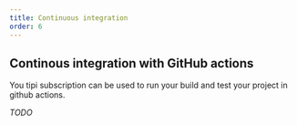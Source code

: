 ```yaml
---
title: Continuous integration
order: 6
---
```


## Continous integration with GitHub actions 

You tipi subscription can be used to run your build and test your project in github actions.

_TODO_
